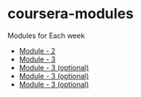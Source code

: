 # coursera-modules
Modules for Each week
<html>
<body>
  <ul>
    <li>
      <a href="https://baljindersidhu.github.io/coursera-modules/module-2/"> Module - 2</a>
    </li>
    <li>
      <a href="https://baljindersidhu.github.io/coursera-modules/module-3/"> Module - 3</a>
    </li>
    <li>
      <a href="https://baljindersidhu.github.io/coursera-modules/module-3/optional"> Module - 3 (optional)</a>
    </li>
    <li>
      <a href="https://baljindersidhu.github.io/coursera-modules/module-4"> Module - 3 (optional)</a>
    </li>
    <li>
      <a href="https://baljindersidhu.github.io/coursera-modules/module-5"> Module - 3 (optional)</a>
    </li>
  </ul>
</body>
</html>
